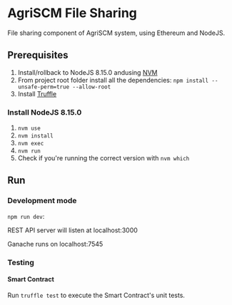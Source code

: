 # AgriSCM File Sharing

File sharing component of AgriSCM system, using Ethereum and NodeJS.

## Prerequisites
1. Install/rollback to NodeJS 8.15.0 andusing [NVM](https://github.com/creationix/nvm)
2. From project root folder install all the dependencies: `npm install --unsafe-perm=true --allow-root`
3. Install [Truffle](https://www.trufflesuite.com/)

### Install NodeJS 8.15.0
1. `nvm use`
2. `nvm install`
3. `nvm exec`
4. `nvm run`
5. Check if you're running the correct version with `nvm which`

## Run
### Development mode
`npm run dev`:

REST API server will listen at localhost:3000

Ganache runs on localhost:7545

### Testing
#### Smart Contract
Run `truffle test` to execute the Smart Contract's unit tests.